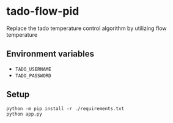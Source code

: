 # tado-flow-pid
Replace the tado temperature control algorithm by utilizing flow temperature
## Environment variables
* `TADO_USERNAME`
* `TADO_PASSWORD`

## Setup
```
python -m pip install -r ./requirements.txt
python app.py
```